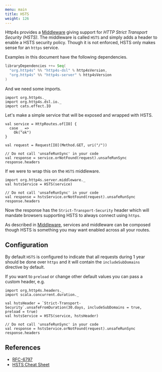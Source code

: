 ```yaml
---
menu: main
title: HSTS
weight: 126
---
```


Http4s provides a [Middleware] giving support for *HTTP Strict Transport Security (HSTS)*.
The middleware is called `HSTS` and simply adds a header to enable a HSTS security policy.
Though it is not enforced, HSTS only makes sense for an `https` service.

Examples in this document have the following dependencies.

```scala
libraryDependencies ++= Seq(
  "org.http4s" %% "http4s-dsl" % http4sVersion,
  "org.http4s" %% "http4s-server" % http4sVersion
)
```

And we need some imports.

```tut:silent
import org.http4s._
import org.http4s.dsl.io._
import cats.effect.IO
```

Let's make a simple service that will be exposed and wrapped with HSTS.

```tut:book
val service = HttpRoutes.of[IO] {
  case _ =>
    Ok("ok")
}

val request = Request[IO](Method.GET, uri("/"))

// Do not call 'unsafeRunSync' in your code
val response = service.orNotFound(request).unsafeRunSync
response.headers
```

If we were to wrap this on the `HSTS` middleware.

```tut:book
import org.http4s.server.middleware._
val hstsService = HSTS(service)

// Do not call 'unsafeRunSync' in your code
val response = hstsService.orNotFound(request).unsafeRunSync
response.headers
```

Now the response has the `Strict-Transport-Security` header which will mandate browsers
supporting HSTS to always connect using `https`.

As described in [Middleware], services and middleware can be composed though HSTS
is something you may want enabled across all your routes.

## Configuration

By default `HSTS` is configured to indicate that all requests during 1 year
should be done over `https` and it will contain the `includeSubDomains` directive by default.

If you want to `preload` or change other default values you can pass a custom header, e.g.

```tut:book
import org.http4s.headers._
import scala.concurrent.duration._

val hstsHeader = `Strict-Transport-Security`.unsafeFromDuration(30.days, includeSubDomains = true, preload = true)
val hstsService = HSTS(service, hstsHeader)

// Do not call 'unsafeRunSync' in your code
val response = hstsService.orNotFound(request).unsafeRunSync
response.headers
```

## References

* [RFC-6797](https://tools.ietf.org/html/rfc6797)
* [HSTS Cheat Sheet](https://www.owasp.org/index.php/HTTP_Strict_Transport_Security_Cheat_Sheet)

[Middleware]: ../middleware
